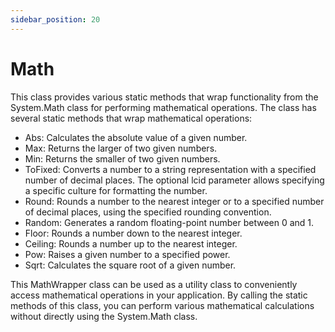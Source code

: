 ```yaml
---
sidebar_position: 20
---
```

# Math

This class provides various static methods that wrap functionality from the System.Math class for performing mathematical operations.
The class has several static methods that wrap mathematical operations:

- Abs: Calculates the absolute value of a given number.
- Max: Returns the larger of two given numbers.
- Min: Returns the smaller of two given numbers.
- ToFixed: Converts a number to a string representation with a specified number of decimal places. The optional lcid parameter allows specifying a specific culture for formatting the number.
- Round: Rounds a number to the nearest integer or to a specified number of decimal places, using the specified rounding convention.
- Random: Generates a random floating-point number between 0 and 1.
- Floor: Rounds a number down to the nearest integer.
- Ceiling: Rounds a number up to the nearest integer.
- Pow: Raises a given number to a specified power.
- Sqrt: Calculates the square root of a given number.

This MathWrapper class can be used as a utility class to conveniently access mathematical operations in your application. By calling the static methods of this class, you can perform various mathematical calculations without directly using the System.Math class.
